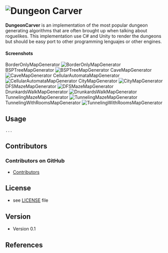 ![Dungeon Carver](https://github.com/Fixtone/DungeonCarver/blob/master/Images/Dungeon_Carver.png)
======
**DungeonCarver** is an implementation of the most popular dungeon generating algorithms that are often brought 
up when talking about roguelikes. This implementation use C# and Unity to render the dungeons but should be easy port to other programming 
lenguajes or other engines.

#### Screenshots
BorderOnlyMapGenerator
![BorderOnlyMapGenerator](https://github.com/Fixtone/DungeonCarver/blob/master/Images/Dungeon_1.jpg)
BSPTreeMapGenerator
![BSPTreeMapGenerator](https://github.com/Fixtone/DungeonCarver/blob/master/Images/Dungeon_2.jpg)
CaveMapGenerator
![CaveMapGenerator](https://github.com/Fixtone/DungeonCarver/blob/master/Images/Dungeon_3.jpg)
CellularAutomataMapGenerator
![CellularAutomataMapGenerator](https://github.com/Fixtone/DungeonCarver/blob/master/Images/Dungeon_4.jpg)
CityMapGenerator
![CityMapGenerator](https://github.com/Fixtone/DungeonCarver/blob/master/Images/Dungeon_5.jpg)
DFSMazeMapGenerator
![DFSMazeMapGenerator](https://github.com/Fixtone/DungeonCarver/blob/master/Images/Dungeon_6.jpg)
DrunkardsWalkMapGenerator
![DrunkardsWalkMapGenerator](https://github.com/Fixtone/DungeonCarver/blob/master/Images/Dungeon_7.jpg)
TunnelingMazeMapGenerator
![TunnelingMazeMapGenerator](https://github.com/Fixtone/DungeonCarver/blob/master/Images/Dungeon_8.jpg)
TunnelingWithRoomsMapGenerator
![TunnelingWithRoomsMapGenerator](https://github.com/Fixtone/DungeonCarver/blob/master/Images/Dungeon_9.jpg)


## Usage
```$ git clone https://github.com/Fixtone/DungeonCarver.git
...
```
## Contributors

### Contributors on GitHub
* [Contributors](https://github.com/Fixtone/DungeonCarver/graphs/contributors)



## License 
* see [LICENSE](https://github.com/Fixtone/DungeonCarver/blob/master/LICENSE) file

## Version 
* Version 0.1

## References

